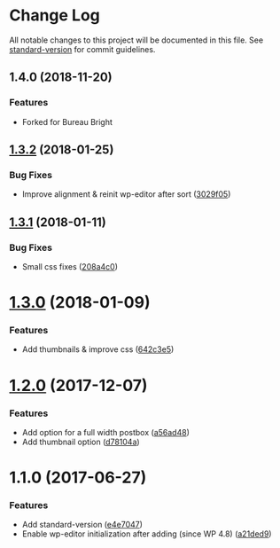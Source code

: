 # Change Log

All notable changes to this project will be documented in this file. See [standard-version](https://github.com/conventional-changelog/standard-version) for commit guidelines.

<a name="1.4.0"></a>
## 1.4.0 (2018-11-20)

### Features

* Forked for Bureau Bright

<a name="1.3.2"></a>
## [1.3.2](https://github.com/Corjen/wordpress-pageblocks/compare/v1.3.1...v1.3.2) (2018-01-25)


### Bug Fixes

* Improve alignment & reinit wp-editor after sort ([3029f05](https://github.com/Corjen/wordpress-pageblocks/commit/3029f05))



<a name="1.3.1"></a>
## [1.3.1](https://github.com/Corjen/wordpress-pageblocks/compare/v1.3.0...v1.3.1) (2018-01-11)


### Bug Fixes

* Small css fixes ([208a4c0](https://github.com/Corjen/wordpress-pageblocks/commit/208a4c0))



<a name="1.3.0"></a>
# [1.3.0](https://github.com/Corjen/wordpress-pageblocks/compare/v1.2.0...v1.3.0) (2018-01-09)


### Features

* Add thumbnails & improve css ([642c3e5](https://github.com/Corjen/wordpress-pageblocks/commit/642c3e5))



<a name="1.2.0"></a>
# [1.2.0](https://github.com/Corjen/wordpress-pageblocks/compare/v1.1.0...v1.2.0) (2017-12-07)


### Features

* Add option for a full width postbox ([a56ad48](https://github.com/Corjen/wordpress-pageblocks/commit/a56ad48))
* Add thumbnail option ([d78104a](https://github.com/Corjen/wordpress-pageblocks/commit/d78104a))



<a name="1.1.0"></a>
# 1.1.0 (2017-06-27)


### Features

* Add standard-version ([e4e7047](https://github.com/Corjen/wordpress-pageblocks/commit/e4e7047))
* Enable wp-editor initialization after adding (since WP 4.8) ([a21ded9](https://github.com/Corjen/wordpress-pageblocks/commit/a21ded9))

